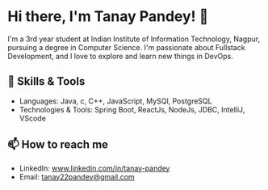 # Hi there, I'm Tanay Pandey! 👋

I'm a 3rd year student at Indian Institute of Information Technology, Nagpur, pursuing a degree in Computer Science. I'm passionate about Fullstack Development, and I love to explore and learn new things in DevOps.

## 🔧 Skills & Tools

- Languages: Java, c, C++, JavaScript, MySQl, PostgreSQL
- Technologies & Tools: Spring Boot, ReactJs, NodeJs, JDBC, IntelliJ, VScode

## 📫 How to reach me

- LinkedIn: www.linkedin.com/in/tanay-pandey
- Email: tanay22pandey@gmail.com
